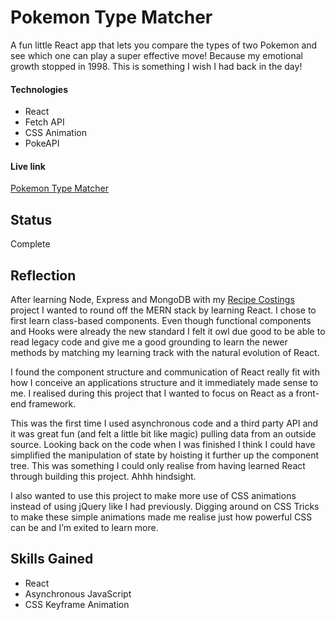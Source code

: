 # Pokemon Type Matcher

A fun little React app that lets you compare the types of two Pokemon and see which one can play a super effective move! Because my emotional growth stopped in 1998. This is something I wish I had back in the day!

#### Technologies

- React
- Fetch API
- CSS Animation
- PokeAPI

#### Live link

[Pokemon Type Matcher](https://pokemon-type-matcher.vercel.app/)

## Status

Complete

## Reflection

After learning Node, Express and MongoDB with my [Recipe Costings](https://github.com/dencoSeca/recipe-costings) project I wanted to round off the MERN stack by learning React. I chose to first learn class-based components. Even though functional components and Hooks were already the new standard I felt it owl due good to be able to read legacy code and give me a good grounding to learn the newer methods by matching my learning track with the natural evolution of React.

I found the component structure and communication of React really fit with how I conceive an applications structure and it immediately made sense to me. I realised during this project that I wanted to focus on React as a front-end framework.

This was the first time I used asynchronous code and a third party API and it was great fun (and felt a little bit like magic) pulling data from an outside source. Looking back on the code when I was finished I think I could have simplified the manipulation of state by hoisting it further up the component tree. This was something I could only realise from having learned React through building this project. Ahhh hindsight.

I also wanted to use this project to make more use of CSS animations instead of using jQuery like I had previously. Digging around on CSS Tricks to make these simple animations made me realise just how powerful CSS can be and I’m exited to learn more.

## Skills Gained

- React
- Asynchronous JavaScript
- CSS Keyframe Animation
